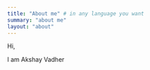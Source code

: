 ```yaml
---
title: "About me" # in any language you want
summary: "about me"
layout: "about"
---
```


Hi,

I am Akshay Vadher


